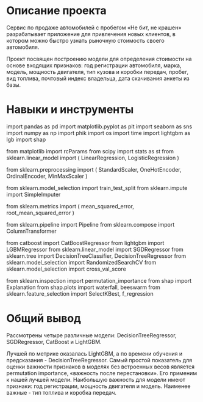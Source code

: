 # Описание проекта
Сервис по продаже автомобилей с пробегом «Не бит, не крашен» разрабатывает 
приложение для привлечения новых клиентов, в котором можно быстро узнать 
рыночную стоимость своего автомобиля.

Проект посвящен построению модели для определения 
стоимости на основе входящих признаков: год регистрации автомобиля, марка, модель, 
мощность двигателя, тип кузова и коробки передач, пробег, вид топлива, 
почтовый индекс владельца, дата скачивания анкеты из базы.

# Навыки и инструменты
import pandas as pd
import matplotlib.pyplot as plt
import seaborn as sns
import numpy as np
import phik
import os
import time
import lightgbm as  lgb
import shap

from matplotlib import rcParams
from scipy import stats as st
from sklearn.linear_model import (
    LinearRegression,
    LogisticRegression
)

from sklearn.preprocessing import (
    StandardScaler,
    OneHotEncoder,
    OrdinalEncoder,
    MinMaxScaler
)

from sklearn.model_selection import train_test_split
from sklearn.impute import SimpleImputer

from sklearn.metrics import (
    mean_squared_error,
    root_mean_squared_error
)

from sklearn.pipeline import Pipeline
from sklearn.compose import ColumnTransformer

from catboost import CatBoostRegressor
from lightgbm import LGBMRegressor
from sklearn.linear_model import SGDRegressor
from sklearn.tree import DecisionTreeClassifier, DecisionTreeRegressor
from sklearn.model_selection import RandomizedSearchCV
from sklearn.model_selection import cross_val_score

from sklearn.inspection import permutation_importance
from shap import Explanation
from shap.plots import waterfall, beeswarm
from sklearn.feature_selection import SelectKBest, f_regression


# Общий вывод
Рассмотрены четыре различные модели: DecisionTreeRegressor, SGDRegressor, CatBoost и LightGBM.

Лучшей по метрике оказалась LightGBM, а по времени обучения и предсказания - DecisionTreeRegressor.
Самый простой показатель для оценки важности признаков в моделях без встроенных весов является permutation importance, «важность после перестановки». Его применим к нашей лучшей модели.
Наибольшую важность для модели имеют признаки: год регистрации, мощность двигателя и модель. Наименее важные - тип топлива и коробка передач.
